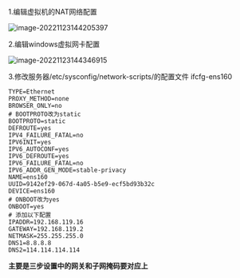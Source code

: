 1.编辑虚拟机的NAT网络配置

![image-20221123144205397](C:\Users\Administrator\AppData\Roaming\Typora\typora-user-images\image-20221123144205397.png)



2.编辑windows虚拟网卡配置

![image-20221123144346915](C:\Users\Administrator\AppData\Roaming\Typora\typora-user-images\image-20221123144346915.png)



3.修改服务器/etc/sysconfig/network-scripts/的配置文件  ifcfg-ens160

```properties
TYPE=Ethernet
PROXY_METHOD=none
BROWSER_ONLY=no
# BOOTPROTO改为static
BOOTPROTO=static
DEFROUTE=yes
IPV4_FAILURE_FATAL=no
IPV6INIT=yes
IPV6_AUTOCONF=yes
IPV6_DEFROUTE=yes
IPV6_FAILURE_FATAL=no
IPV6_ADDR_GEN_MODE=stable-privacy
NAME=ens160
UUID=9142ef29-067d-4a05-b5e9-ecf5bd93b32c
DEVICE=ens160
# ONBOOT改为yes
ONBOOT=yes
# 添加以下配置
IPADDR=192.168.119.16
GATEWAY=192.168.119.2
NETMASK=255.255.255.0
DNS1=8.8.8.8
DNS2=114.114.114.114

```



**主要是三步设置中的网关和子网掩码要对应上**

